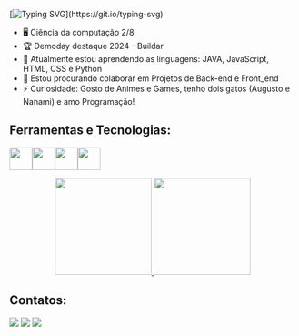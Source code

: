 [![Typing SVG](https://readme-typing-svg.herokuapp.com/?color=663399&size=35&center=true&vCenter=true&width=1000&lines=Olá,+meu+nome+é+Daniel+Fernandes.;Seja-bem+vindo+ao+meu+Github🐱‍👤;)](https://git.io/typing-svg)

- 🖥 Ciência da computação 2/8
- 🏆 Demoday destaque 2024 - Buildar
- 🌱 Atualmente estou aprendendo as linguagens: JAVA, JavaScript, HTML, CSS e Python
- 👯 Estou procurando colaborar em Projetos de Back-end e Front_end
- ⚡ Curiosidade: Gosto de Animes e Games, tenho dois gatos (Augusto e Nanami) e amo Programação!

## Ferramentas e Tecnologias:

<img src="https://cdn.jsdelivr.net/gh/devicons/devicon@latest/icons/html5/html5-original-wordmark.svg" width="40" height="40"/><img src="https://cdn.jsdelivr.net/gh/devicons/devicon@latest/icons/css3/css3-original-wordmark.svg" width="40" height="40"/><img src="https://cdn.jsdelivr.net/gh/devicons/devicon@latest/icons/javascript/javascript-original.svg" width="40" height="40"/><img src="https://cdn.jsdelivr.net/gh/devicons/devicon@latest/icons/python/python-original-wordmark.svg" width="40" height="40"/>

<div align="center">
  <div>
     <a href="https://github.com/DanielFS22">
      <img loading="lazy" height="170em" src="https://github-readme-stats.vercel.app/api?username=DanielFS22&locale=pt-br&theme=tokyonight&show_icons=true&card_width=460" />  
    </a>
    <a href="https://github.com/DanielFS22">
      <img loading="lazy" height="170em" src="https://github-readme-stats.vercel.app/api/top-langs?username=DanielFS22&locale=pt-br&theme=tokyonight&layout=compact&langs_count=6&card_width=310" />
    </a>
  </div>
</div>


## Contatos:

<div> 
  <a href="https://www.instagram.com/_dannox/?next=%2F" target="_blank"><img src="https://img.shields.io/badge/-Instagram-%23E4405F?style=for-the-badge&logo=instagram&logoColor=white" target="_blank"></a>
  <a href = "mailto:dannox2002@gmail.comgmail.com"><img src="https://img.shields.io/badge/-Gmail-%23333?style=for-the-badge&logo=gmail&logoColor=white" target="_blank"></a>
  <a href="https://www.linkedin.com/in/daniel-fernandes-santos-9b9609205/" target="_blank"><img src="https://img.shields.io/badge/-LinkedIn-%230077B5?style=for-the-badge&logo=linkedin&logoColor=white" target="_blank"></a> 
  
</div>

